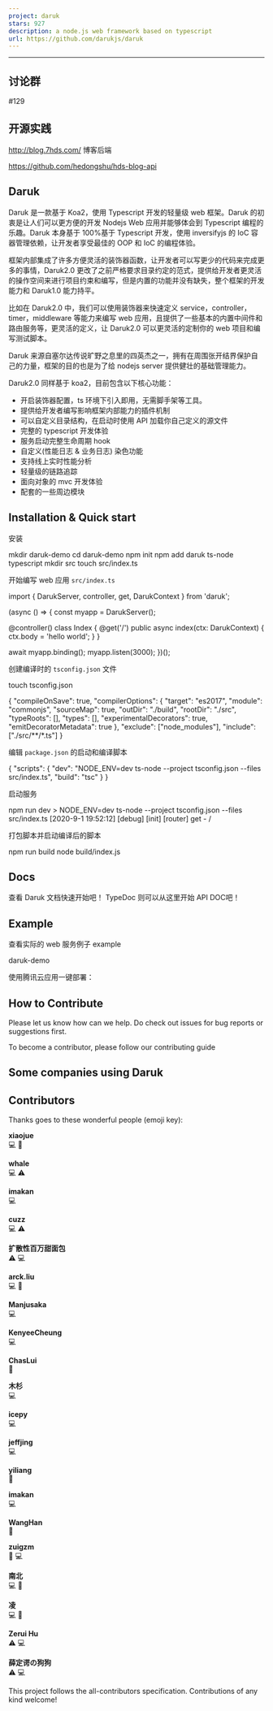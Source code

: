```yaml
---
project: daruk
stars: 927
description: a node.js web framework based on typescript
url: https://github.com/darukjs/daruk
---
```


* * *

讨论群
---

#129

开源实践
----

http://blog.7hds.com/ 博客后端

https://github.com/hedongshu/hds-blog-api

Daruk
-----

Daruk 是一款基于 Koa2，使用 Typescript 开发的轻量级 web 框架。Daruk 的初衷是让人们可以更方便的开发 Nodejs Web 应用并能够体会到 Typescript 编程的乐趣。Daruk 本身基于 100%基于 Typescript 开发，使用 inversifyjs 的 IoC 容器管理依赖，让开发者享受最佳的 OOP 和 IoC 的编程体验。

框架内部集成了许多方便灵活的装饰器函数，让开发者可以写更少的代码来完成更多的事情，Daruk2.0 更改了之前严格要求目录约定的范式，提供给开发者更灵活的操作空间来进行项目约束和编写，但是内置的功能并没有缺失，整个框架的开发能力和 Daruk1.0 能力持平。

比如在 Daruk2.0 中，我们可以使用装饰器来快速定义 service，controller，timer，middleware 等能力来编写 web 应用，且提供了一些基本的内置中间件和路由服务等，更灵活的定义，让 Daruk2.0 可以更灵活的定制你的 web 项目和编写测试脚本。

Daruk 来源自塞尔达传说旷野之息里的四英杰之一，拥有在周围张开结界保护自己的力量，框架的目的也是为了给 nodejs server 提供健壮的基础管理能力。

Daruk2.0 同样基于 koa2，目前包含以下核心功能：

-   开启装饰器配置，ts 环境下引入即用，无需脚手架等工具。
-   提供给开发者编写影响框架内部能力的插件机制
-   可以自定义目录结构，在启动时使用 API 加载你自己定义的源文件
-   完整的 typescript 开发体验
-   服务启动完整生命周期 hook
-   自定义(性能日志 & 业务日志) 染色功能
-   支持线上实时性能分析
-   轻量级的链路追踪
-   面向对象的 mvc 开发体验
-   配套的一些周边模块

Installation & Quick start
--------------------------

安装

mkdir daruk-demo
cd daruk-demo
npm init
npm add daruk ts-node typescript
mkdir src
touch src/index.ts

开始编写 web 应用 `src/index.ts`

import { DarukServer, controller, get, DarukContext } from 'daruk';

(async () \=> {
  const myapp \= DarukServer();

  @controller()
  class Index {
    @get('/')
    public async index(ctx: DarukContext) {
      ctx.body \= 'hello world';
    }
  }

  await myapp.binding();
  myapp.listen(3000);
})();

创建编译时的 `tsconfig.json` 文件

touch tsconfig.json

{
  "compileOnSave": true,
  "compilerOptions": {
    "target": "es2017",
    "module": "commonjs",
    "sourceMap": true,
    "outDir": "./build",
    "rootDir": "./src",
    "typeRoots": \[\],
    "types": \[\],
    "experimentalDecorators": true,
    "emitDecoratorMetadata": true
  },
  "exclude": \["node\_modules"\],
  "include": \["./src/\*\*/\*.ts"\]
}

编辑 `package.json` 的启动和编译脚本

{
  "scripts": {
    "dev": "NODE\_ENV=dev ts-node --project tsconfig.json --files src/index.ts",
    "build": "tsc"
  }
}

启动服务

npm run dev
\> NODE\_ENV=dev ts-node --project tsconfig.json --files src/index.ts
\[2020-9-1 19:52:12\] \[debug\] \[init\] \[router\] get - /

打包脚本并启动编译后的脚本

npm run build
node build/index.js

Docs
----

查看 Daruk 文档快速开始吧！ TypeDoc 则可以从这里开始 API DOC吧！

Example
-------

查看实际的 web 服务例子 example

daruk-demo

使用腾讯云应用一键部署：

How to Contribute
-----------------

Please let us know how can we help. Do check out issues for bug reports or suggestions first.

To become a contributor, please follow our contributing guide

Some companies using Daruk
--------------------------

Contributors
------------

Thanks goes to these wonderful people (emoji key):

  
**xiaojue**  
💻 🎨

  
**whale**  
💻 ⚠️

  
**imakan**  
💻

  
**cuzz**  
💻 ⚠️

  
**扩散性百万甜面包**  
⚠️ 💻

  
**arck.liu**  
💻 📖

  
**Manjusaka**  
💻

  
**KenyeeCheung**  
💻

  
**ChasLui**  
📖

  
**木杉**  
💻

  
**icepy**  
💻

  
**jeffjing**  
💻

  
**yiliang**  
📖

  
**imakan**  
💻

  
**WangHan**  
📖

  
**zuigzm**  
🐛 💻

  
**南北**  
💻 📖

  
**凌**  
💻 📖

  
**Zerui Hu**  
⚠️ 💻

  
**薛定谔の狗狗**  
⚠️ 💻

This project follows the all-contributors specification. Contributions of any kind welcome!

